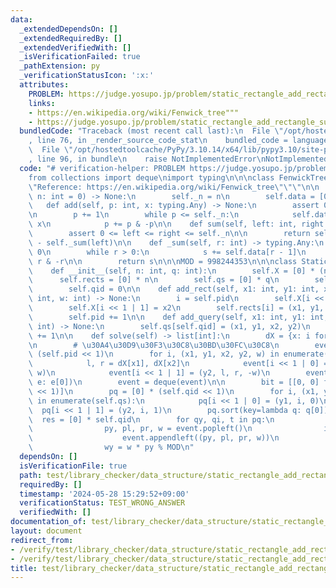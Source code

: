 ```yaml
---
data:
  _extendedDependsOn: []
  _extendedRequiredBy: []
  _extendedVerifiedWith: []
  _isVerificationFailed: true
  _pathExtension: py
  _verificationStatusIcon: ':x:'
  attributes:
    PROBLEM: https://judge.yosupo.jp/problem/static_rectangle_add_rectangle_sum
    links:
    - https://en.wikipedia.org/wiki/Fenwick_tree"""
    - https://judge.yosupo.jp/problem/static_rectangle_add_rectangle_sum
  bundledCode: "Traceback (most recent call last):\n  File \"/opt/hostedtoolcache/PyPy/3.10.14/x64/lib/pypy3.10/site-packages/onlinejudge_verify/documentation/build.py\"\
    , line 76, in _render_source_code_stat\n    bundled_code = language.bundle(\n\
    \  File \"/opt/hostedtoolcache/PyPy/3.10.14/x64/lib/pypy3.10/site-packages/onlinejudge_verify/languages/python.py\"\
    , line 96, in bundle\n    raise NotImplementedError\nNotImplementedError\n"
  code: "# verification-helper: PROBLEM https://judge.yosupo.jp/problem/static_rectangle_add_rectangle_sum\n\
    from collections import deque\nimport typing\n\n\nclass FenwickTree:\n    \"\"\
    \"Reference: https://en.wikipedia.org/wiki/Fenwick_tree\"\"\"\n\n    def __init__(self,\
    \ n: int = 0) -> None:\n        self._n = n\n        self.data = [0] * n\n\n \
    \   def add(self, p: int, x: typing.Any) -> None:\n        assert 0 <= p < self._n\n\
    \n        p += 1\n        while p <= self._n:\n            self.data[p - 1] +=\
    \ x\n            p += p & -p\n\n    def sum(self, left: int, right: int) -> typing.Any:\n\
    \        assert 0 <= left <= right <= self._n\n\n        return self._sum(right)\
    \ - self._sum(left)\n\n    def _sum(self, r: int) -> typing.Any:\n        s =\
    \ 0\n        while r > 0:\n            s += self.data[r - 1]\n            r -=\
    \ r & -r\n\n        return s\n\n\nMOD = 998244353\n\n\nclass StaticRectangleAddRectangleSum:\n\
    \    def __init__(self, n: int, q: int):\n        self.X = [0] * (n << 1)\n  \
    \      self.rects = [0] * n\n        self.qs = [0] * q\n        self.pid = 0\n\
    \        self.qid = 0\n\n    def add_rect(self, x1: int, y1: int, x2: int, y2:\
    \ int, w: int) -> None:\n        i = self.pid\n        self.X[i << 1 | 0] = x1\n\
    \        self.X[i << 1 | 1] = x2\n        self.rects[i] = (x1, y1, x2, y2, w)\n\
    \        self.pid += 1\n\n    def add_query(self, x1: int, y1: int, x2: int, y2:\
    \ int) -> None:\n        self.qs[self.qid] = (x1, y1, x2, y2)\n        self.qid\
    \ += 1\n\n    def solve(self) -> list[int]:\n        dX = {x: i for i, x in enumerate(sorted(set(self.X)))}\n\
    \n        # \u30A4\u30D9\u30F3\u30C8\u30BD\u30FC\u30C8\n        event = [0] *\
    \ (self.pid << 1)\n        for i, (x1, y1, x2, y2, w) in enumerate(self.rects):\n\
    \            l, r = dX[x1], dX[x2]\n            event[i << 1 | 0] = (y1, l, r,\
    \ w)\n            event[i << 1 | 1] = (y2, l, r, -w)\n        event.sort(key=lambda\
    \ e: e[0])\n        event = deque(event)\n\n        bit = [[0, 0] for _ in range(self.pid\
    \ << 1)]\n        pq = [0] * (self.qid << 1)\n        for i, (x1, y1, x2, y2)\
    \ in enumerate(self.qs):\n            pq[i << 1 | 0] = (y1, i, 0)\n          \
    \  pq[i << 1 | 1] = (y2, i, 1)\n        pq.sort(key=lambda q: q[0])\n\n      \
    \  res = [0] * self.qid\n        for qy, qi, t in pq:\n            while event:\n\
    \                py, pl, pr, w = event.popleft()\n                if py < qy:\n\
    \                    event.appendleft((py, pl, pr, w))\n                    break\n\
    \                wy = w * py % MOD\n"
  dependsOn: []
  isVerificationFile: true
  path: test/library_checker/data_structure/static_rectangle_add_rectangle_sum.test.py
  requiredBy: []
  timestamp: '2024-05-28 15:29:52+09:00'
  verificationStatus: TEST_WRONG_ANSWER
  verifiedWith: []
documentation_of: test/library_checker/data_structure/static_rectangle_add_rectangle_sum.test.py
layout: document
redirect_from:
- /verify/test/library_checker/data_structure/static_rectangle_add_rectangle_sum.test.py
- /verify/test/library_checker/data_structure/static_rectangle_add_rectangle_sum.test.py.html
title: test/library_checker/data_structure/static_rectangle_add_rectangle_sum.test.py
---
```

